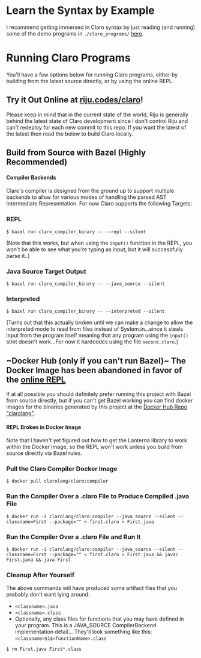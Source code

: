 # Learn the Syntax by Example
I recommend getting immersed in Claro syntax by just reading (and running) some of the demo programs in `./claro_programs/` [here](https://github.com/JasonSteving99/claro-lang/tree/main/src/java/com/claro/claro_programs).

# Running Claro Programs
You'll have a few options below for running Claro programs, either by building from the latest source directly, or by using the online REPL.

## Try it Out Online at [riju.codes/claro](https://riju.codes/claro)!
Please keep in mind that in the current state of the world, Riju is generally behind the latest state of Claro development since I don't control Riju and can't redeploy for each new commit to this repo. If you want the latest of the latest then read the below to build Claro locally. 

## Build from Source with Bazel (Highly Recommended)

#### Compiler Backends
Claro's compiler is designed from the ground up to support multiple backends to allow for various modes of handling the parsed AST Intermediate Representation. For now Claro supports the following Targets:

### REPL
`$ bazel run claro_compiler_binary -- --repl --silent`

(Note that this works, but when using the `input()` function in the REPL, you won't be able to see what you're typing as input, but it will successfully parse it..)

### Java Source Target Output
`$ bazel run claro_compiler_binary -- --java_source --silent`

### Interpreted
`$ bazel run claro_compiler_binary -- --interpreted --silent`

(Turns out that this actually broken until we can make a change to allow the interpreted mode to read from files instead of System.in...since it steals input from the program itself meaning that any program using the `input()` stmt doesn't work...For now it hardcodes using the file `second.claro`.)


## ~Docker Hub (only if you can't run Bazel)~ The Docker Image has been abandoned in favor of the [online REPL](https://www.riju.codes/claro)

If at all possible you should definitely prefer running this project with Bazel from source directly, but if you can't get Bazel working you can find docker images for the binaries generated by this project at the [Docker Hub Repo "clarolang"](https://hub.docker.com/repository/docker/clarolang/claro).

#### REPL Broken in Docker Image
Note that I haven't yet figured out how to get the Lanterna library to work within the Docker Image, so the REPL won't work unless you build from source directly via Bazel rules.

### Pull the Claro Compiler Docker Image

`$ docker pull clarolang/claro:compiler`

### Run the Compiler Over a .claro File to Produce Compiled .java File

`$ docker run -i clarolang/claro:compiler --java_source --silent --classname=First --package="" < first.claro > First.java`

### Run the Compiler Over a .claro File and Run It

`$ docker run -i clarolang/claro:compiler --java_source --silent --classname=First --package="" < first.claro > First.java && javac First.java && java First`

### Cleanup After Yourself

The above commands will have produced some artifact files that you probably don't want lying around:
- `<classname>.java`
- `<classname>.class`
- Optionally, any class files for functions that you may have defined in your program. This is a JAVA_SOURCE CompilerBackend implementation detail... They'll look something like this: `<classname>$1$<functionName>.class`

`$ rm First.java First*.class`
